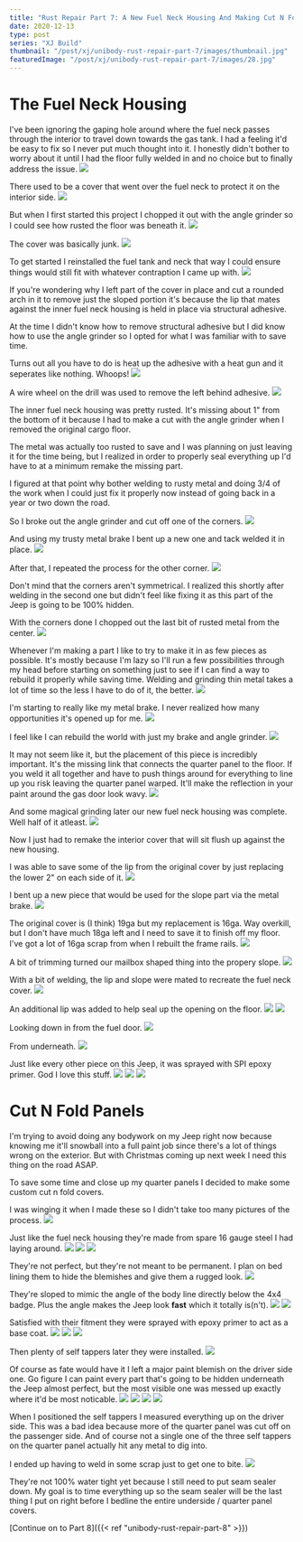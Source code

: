 ```yaml
---
title: "Rust Repair Part 7: A New Fuel Neck Housing And Making Cut N Fold Panels"
date: 2020-12-13
type: post
series: "XJ Build"
thumbnail: "/post/xj/unibody-rust-repair-part-7/images/thumbnail.jpg"
featuredImage: "/post/xj/unibody-rust-repair-part-7/images/28.jpg"
---
```


# The Fuel Neck Housing

I've been ignoring the gaping hole around where the fuel neck passes through the interior to travel down towards the gas tank. I had a feeling it'd be easy to fix so I never put much thought into it. I honestly didn't bother to worry about it until I had the floor fully welded in and no choice but to finally address the issue.
![](images/1.jpg)

There used to be a cover that went over the fuel neck to protect it on the interior side.
![](images/2.jpg)

But when I first started this project I chopped it out with the angle grinder so I could see how rusted the floor was beneath it.
![](images/3.jpg)

The cover was basically junk.
![](images/4.jpg)

To get started I reinstalled the fuel tank and neck that way I could ensure things would still fit with whatever contraption I came up with.
![](images/5.jpg)

If you're wondering why I left part of the cover in place and cut a rounded arch in it to remove just the sloped portion it's because the lip that mates against the inner fuel neck housing is held in place via structural adhesive.

At the time I didn't know how to remove structural adhesive but I did know how to use the angle grinder so I opted for what I was familiar with to save time.

Turns out all you have to do is heat up the adhesive with a heat gun and it seperates like nothing. Whoops!
![](images/6.jpg)

A wire wheel on the drill was used to remove the left behind adhesive.
![](images/7.jpg)

The inner fuel neck housing was pretty rusted. It's missing about 1" from the bottom of it because I had to make a cut with the angle grinder when I removed the original cargo floor.

The metal was actually too rusted to save and I was planning on just leaving it for the time being, but I realized in order to properly seal everything up I'd have to at a minimum remake the missing part.

I figured at that point why bother welding to rusty metal and doing 3/4 of the work when I could just fix it properly now instead of going back in a year or two down the road.

So I broke out the angle grinder and cut off one of the corners.
![](images/12.jpg)

And using my trusty metal brake I bent up a new one and tack welded it in place.
![](images/13.jpg)

After that, I repeated the process for the other corner.
![](images/14.jpg)

Don't mind that the corners aren't symmetrical. I realized this shortly after welding in the second one but didn't feel like fixing it as this part of the Jeep is going to be 100% hidden.

With the corners done I chopped out the last bit of rusted metal from the center.
![](images/15.jpg)

Whenever I'm making a part I like to try to make it in as few pieces as possible. It's mostly because I'm lazy so I'll run a few possibilities through my head before starting on something just to see if I can find a way to rebuild it properly while saving time. Welding and grinding thin metal takes a lot of time so the less I have to do of it, the better.
![](images/16.jpg)

I'm starting to really like my metal brake. I never realized how many opportunities it's opened up for me.
![](images/17.jpg)

I feel like I can rebuild the world with just my brake and angle grinder.
![](images/18.jpg)

It may not seem like it, but the placement of this piece is incredibly important. It's the missing link that connects the quarter panel to the floor. If you weld it all together and have to push things around for everything to line up you risk leaving the quarter panel warped. It'll make the reflection in your paint around the gas door look wavy.
![](images/19.jpg)

And some magical grinding later our new fuel neck housing was complete. Well half of it atleast.
![](images/20.jpg)

Now I just had to remake the interior cover that will sit flush up against the new housing.

I was able to save some of the lip from the original cover by just replacing the lower 2" on each side of it.
![](images/21.jpg)

I bent up a new piece that would be used for the slope part via the metal brake.
![](images/8.jpg)

The original cover is (I think) 19ga but my replacement is 16ga. Way overkill, but I don't have much 18ga left and I need to save it to finish off my floor. I've got a lot of 16ga scrap from when I rebuilt the frame rails.
![](images/9.jpg)

A bit of trimming turned our mailbox shaped thing into the propery slope.
![](images/10.jpg)

With a bit of welding, the lip and slope were mated to recreate the fuel neck cover.
![](images/22.jpg)

An additional lip was added to help seal up the opening on the floor.
![](images/23.jpg)
![](images/24.jpg)

Looking down in from the fuel door.
![](images/25.jpg)

From underneath.
![](images/26.jpg)

Just like every other piece on this Jeep, it was sprayed with SPI epoxy primer. God I love this stuff.
![](images/27.jpg)
![](images/28.jpg)
![](images/29.jpg)

# Cut N Fold Panels

I'm trying to avoid doing any bodywork on my Jeep right now because knowing me it'll snowball into a full paint job since there's a lot of things wrong on the exterior. But with Christmas coming up next week I need this thing on the road ASAP.

To save some time and close up my quarter panels I decided to make some custom cut n fold covers.

I was winging it when I made these so I didn't take too many pictures of the process.
![](images/30.jpg)

Just like the fuel neck housing they're made from spare 16 gauge steel I had laying around.
![](images/31.jpg)
![](images/32.jpg)
![](images/33.jpg)

They're not perfect, but they're not meant to be permanent. I plan on bed lining them to hide the blemishes and give them a rugged look.
![](images/34.jpg)

They're sloped to mimic the angle of the body line directly below the 4x4 badge. Plus the angle makes the Jeep look **fast** which it totally is(n't).
![](images/35.jpg)
![](images/36.jpg)

Satisfied with their fitment they were sprayed with epoxy primer to act as a base coat.
![](images/37.jpg)
![](images/38.jpg)
![](images/39.jpg)

Then plenty of self tappers later they were installed.
![](images/40.jpg)

Of course as fate would have it I left a major paint blemish on the driver side one. Go figure I can paint every part that's going to be hidden underneath the Jeep almost perfect, but the most visible one was messed up exactly where it'd be most noticable.
![](images/41.jpg)
![](images/42.jpg)
![](images/43.jpg)
![](images/44.jpg)

When I positioned the self tappers I measured everything up on the driver side. This was a bad idea because more of the quarter panel was cut off on the passenger side. And of course not a single one of the three self tappers on the quarter panel actually hit any metal to dig into.

I ended up having to weld in some scrap just to get one to bite.
![](images/45.jpg)

They're not 100% water tight yet because I still need to put seam sealer down. My goal is to time everything up so the seam sealer will be the last thing I put on right before I bedline the entire underside / quarter panel covers.

[Continue on to Part 8]({{< ref "unibody-rust-repair-part-8" >}})

